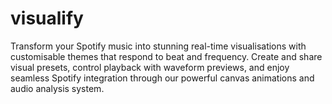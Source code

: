 # visualify
Transform your Spotify music into stunning real-time visualisations with customisable themes that respond to beat and frequency. Create and share visual presets, control playback with waveform previews, and enjoy seamless Spotify integration through our powerful canvas animations and audio analysis system.
